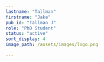 ```yaml
---
lastname: "Tallman"
firstname: "Jake"
pub_id: "Tallman J"
role: "PhD Student"
status: "active"
sort_display: 4
image_path: /assets/images/logo.png

---
```

